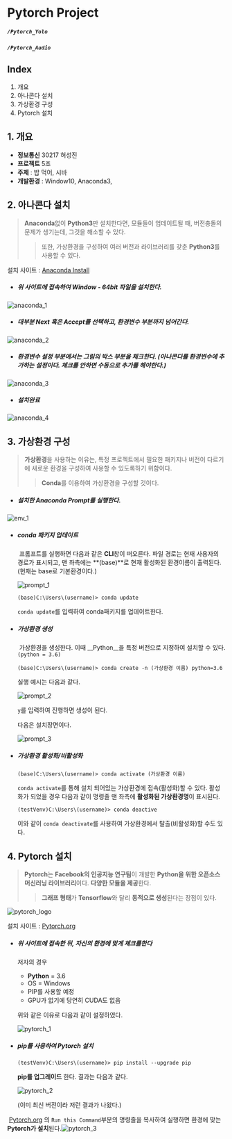 # Pytorch Project

##### `/Pytorch_Yolo`

##### `/Pytorch_Audio`

## Index

1. 개요
2. 아나콘다 설치
3. 가상환경 구성
4. Pytorch 설치



## 1. 개요

* **정보통신** 30217 허성진
* **프로젝트** 5조
* **주제** : 밥 먹어, 시바
* **개발환경** : Window10, Anaconda3, 



## 2. 아나콘다 설치

> **Anaconda**없이 **Python3**만 설치한다면, 모듈들이 업데이트될 때, 버전충돌의 문제가 생기는데, 그것을 해소할 수 있다.
>
> > 또한, 가상환경을 구성하여 여러 버전과 라이브러리를 갖춘 **Python3**를 사용할 수 있다.



설치 사이트 : [Anaconda Install](https://www.anaconda.com/distribution/)

- ##### 위 사이트에 접속하여 Window - 64bit 파일을 설치한다.

![anaconda_1](./images/anaconda_1.jpg)

* ##### 대부분 Next 혹은 Accept를 선택하고, 환경변수 부분까지 넘어간다.

![anaconda_2](./images/anaconda_2.png)

* ##### 환경변수 설정 부분에서는 그림의 박스 부분을 체크한다. (아나콘다를 환경변수에 추가하는 설정이다. 체크를 안하면 수동으로 추가를 해야한다.)

![anaconda_3](./images/anaconda_3.png)

* ##### 설치완료

![anaconda_4](./images/anaconda_4.png)

## 3. 가상환경 구성

> **가상환경**을 사용하는 이유는, 특정 프로젝트에서 필요한 패키지나 버전이 다르기에 새로운 환경을 구성하여 사용할 수 있도록하기 위함이다.
>
> > **Conda**를 이용하여 가상환경을 구성할 것이다.



* ##### 설치한 Anaconda Prompt를 실행한다.

![env_1](./images/env_1.PNG)

- ##### conda 패키지 업데이트

  ​	프롬프트를 실행하면 다음과 같은 **CLI**창이 떠오른다. 파일 경로는 현재 사용자의 경로가 표시되고, 맨 좌측에는 **(base)**로 현재 활성화된 환경이름이 출력된다.(현재는 base로 기본환경이다.)

  ![prompt_1](./images/prompt_1.PNG)

  ```shell
  (base)C:\Users\(username)> conda update
  ```

  `conda update`를 입력하여 conda패키지를 업데이트한다.

  

- ##### 가상환경 생성

  ​	가상환경을 생성한다. 이때 __Python__을 특정 버전으로 지정하여 설치할 수 있다.`(python = 3.6)`

  ```shell
  (base)C:\Users\(username)> conda create -n (가상환경 이름) python=3.6
  ```

  실행 예시는 다음과 같다.

  ![prompt_2](./images/prompt_2.PNG)

  `y`를 입력하여 진행하면 생성이 된다.

  다음은 설치장면이다.

  ![prompt_3](./images/prompt_3.PNG)



- ##### 가상환경 활성화/비활성화

  ```shell
  (base)C:\Users\(username)> conda activate (가상환경 이름)
  ```

  `conda activate`를 통해 설치 되어있는 가상환경에 접속(활성화)할 수 있다. 활성화가 되었을 경우 다음과 같이 명령줄 맨 좌측에 **활성화된 가상환경명**이 표시된다.

  ```shell
  (testVenv)C:\Users\(username)> conda deactive
  ```

  이와 같이 `conda deactivate`를 사용하여 가상환경에서 탈출(비활성화)할 수도 있다.

  

## 4. Pytorch 설치

> **Pytorch**는 **Facebook의 인공지능 연구팀**이 개발한 **Python을 위한 오픈소스 머신러닝 라이브러리**이다. **다양한 모듈을 제공**한다. 
>
> > **그래프 형태**가 **Tensorflow**와 달리 **동적으로 생성**된다는 장점이 있다.

![pytorch_logo](./images/Pytorch_logo.png)



설치 사이트 : [Pytorch.org](www.pytorch.org)

- ##### 위 사이트에 접속한 뒤, 자신의 환경에 맞게 체크를한다

  저자의 경우 

  - **Python** = 3.6
  - OS = Windows
  - PIP를 사용할 예정
  - GPU가 없기에 당연히 CUDA도 없음

  위와 같은 이유로 다음과 같이 설정하였다.

  ![pytorch_1](./images/pytorch_1.PNG)



- ##### pip를 사용하여 Pytorch 설치

  ```shell
  (testVenv)C:\Users\(username)> pip install --upgrade pip
  ```

  **pip를 업그레이드** 한다. 결과는 다음과 같다.

  ![pytorch_2](./images/pytorch_2.PNG)

  (이미 최신 버전이라 저런 결과가 나왔다.)



​		[Pytorch.org](www.pytorch.org) 의 `Run this Command`부분의 명령줄을 복사하여 실행하면 환경에 맞는 **Pytorch가 설치**된다.![pytorch_3](./images/pytorch_3.PNG)

